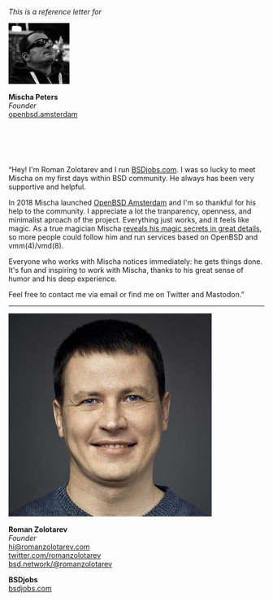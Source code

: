 _This is a reference letter for_

<img src="/ref/mp.jpeg" class="avatar">

**Mischa Peters**<br>
_Founder_<br>
[openbsd.amsterdam](https://openbsd.amsterdam)

# &nbsp;

<p class="quote">&#8220;Hey! I'm Roman Zolotarev and I run <a
href="https://www.bsdjobs.com">BSDjobs.com</a>.  I&nbsp;was so lucky
to meet Mischa on my first days within BSD community. He always has
been very supportive and helpful.</p>

In 2018 Mischa launched <a href="https://openbsd.amsterdam">OpenBSD
Amsterdam</a> and I'm so thankful for his help to the community. I
appreciate a lot the tranparency, openness, and minimalist aproach
of the project. Everything just works, and it feels like magic.  As
a true magician Mischa [reveals his magic secrets in great
details](https://openbsd.amsterdam/setup.html), so more people could
follow him and run services based on OpenBSD and vmm(4)/vmd(8).

Everyone who works with Mischa notices immediately: he gets things
done. It's fun and inspiring to work with Mischa, thanks to his
great sense of humor and his deep experience.

Feel free to contact me via email or find me on Twitter and
Mastodon.&#8221;

---

<img src="/avatar.jpeg" class="avatar">

**Roman Zolotarev**<br>
_Founder_<br>
hi@romanzolotarev.com<br>
[twitter.com/romanzolotarev](https://twitter.com/romanzolotarev)<br>
[bsd.network/@romanzolotarev](https://bsd.network/@romanzolotarev)

**BSDjobs**<br>
[bsdjobs.com](https://www.bsdjobs.com/)<br>
